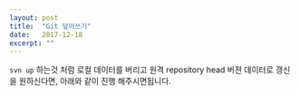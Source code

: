 ```yaml
---
layout: post
title:  "Git 덮어쓰기"
date:   2017-12-18
excerpt: ""
---
```


`svn up` 하는것 처럼 
로컬 데이터를 버리고 원격 repository head 버젼 데이터로 갱신을 원하신다면,
아래와 같이 진행 해주시면됩니다.

<script src="https://gist.github.com/socoolbear/4591dcf11a1f07f56d022477e122d697.js"></script>
